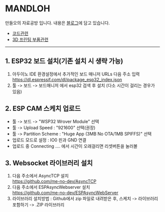 # MANDLOH
만들오의 자료공방 입니다.
내용은 [블로그]에 담고 있습니다.  
* [코드관련]
* [3D 프린팅 부품관련]
* * *
## 1. ESP32 보드 설치(기존 설치 시 생략 가능)
  1. 아두이노 IDE 환경설정에서 추가적인 보드 매니저 URLs 다음 주소 입력  
    https://dl.espressif.com/dl/package_esp32_index.json
  1. 툴 -> 보드 -> 보드매니저 에서 esp32 검색 후 설치 (다소 시간이 걸리는 경우가 있음)
  
## 2. ESP CAM 스케치 업로드
  - 툴 -> 보드 -> "WSP32 Wrover Module" 선택  
  - 툴 -> Upload Speed : "921600" 선택(권장)  
  - 툴 -> Partition Scheme : "Huge App (3MB No OTA/1MB SPIFFS)" 선택 
  - 업로드 모드로 설정 : IO0 핀과 GND 연결
  - 업로드 중 Connecting .... 에서 시간이 오래걸리면 리셋버튼을 눌러볼 

## 3. Websocket 라이브러리 설치
  1. 다음 주소에서 AsyncTCP 설치  
  https://github.com/me-no-dev/AsyncTCP  
  1. 다음 주소에서 ESPAsyncWebserver 설치  
  https://github.com/me-no-dev/ESPAsyncWebServer  
  1. 라이브러리 설치방법 : Github에서 zip 파일로 내려받은 후, 스케치 -> 라이브러리 포함하기 -> .ZIP 라이브러리  
  
[블로그]:  https://mandloh.tistory.com
[코드관련]: https://mandloh.tistory.com/31
[3D 프린팅 부품관련]: https://mandloh.tistory.com/33
